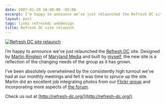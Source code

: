```yaml
---
date: 2007-01-20 16:40:00 -05:00
excerpt: I’m happy to announce we’ve just relaunched the Refresh DC site.
layout: post
tags: links refreshdc webdesign
title: Refresh DC site relaunch
---
```


[![Refresh DC site relaunch](http://farm1.static.flickr.com/119/363804666_e4cd0d8b4e_m.jpg)](http://flickr.com/photos/jgarber/363804666/)

I’m happy to announce we’ve just relaunched the [Refresh DC](http://refresh-dc.org/) site. Designed by [Martin Ringlein](http://flickr.com/photos/mringlein) of [Maryland Media](http://www.marylandmedia.com/) and built by [myself](http://sixtwothree.org/), the new site is a reflection of the changing needs of the group as it has grown.

I’ve been absolutely overwhelmed by the consistently high turnout we’ve had at our monthly meetings and felt it was time to spruce up the site. Martin did an excellent job integrating photos from our [Flickr group](http://flickr.com/groups/refresh-dc/) and incorporating more aspects of [the forum](http://refresh-dc.org/forum/).

Check us out at [http://refresh-dc.org/](http://refresh-dc.org/).